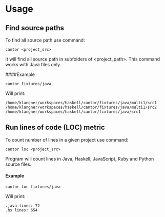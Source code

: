 # Usage

## Find source paths

To find all source path use command:

```shell
cantor <project_src>
```

It will find all source path in subfolders of <project_path>.
This command works with Java files only.

####Example

```shell
cantor fixtures/java
```

Will print:

```shell
/home/klangner/workspaces/haskell/cantor/fixtures/java/multi1/src1
/home/klangner/workspaces/haskell/cantor/fixtures/java/multi1/src2
/home/klangner/workspaces/haskell/cantor/fixtures/java/src1
```

## Run lines of code (LOC) metric

To count number of lines in a given project use command:

```shell
cantor loc <project_src>
```

Program will count lines in Java, Haskell, JavaScript, Ruby and Python source files.

#### Example

```shell
cantor loc fixtures/java
```

Will print:

```shell
.java lines: 72
.hs lines: 654
```

